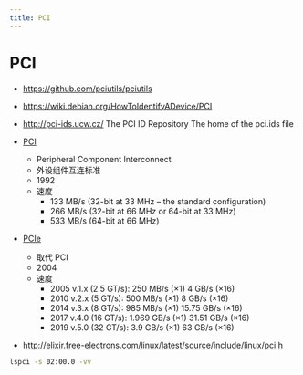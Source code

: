 ```yaml
---
title: PCI
---
```


# PCI

- https://github.com/pciutils/pciutils
- https://wiki.debian.org/HowToIdentifyADevice/PCI
- http://pci-ids.ucw.cz/
  The PCI ID Repository
  The home of the pci.ids file

- [PCI](https://en.wikipedia.org/wiki/Conventional_PCI)
  - Peripheral Component Interconnect
  - 外设组件互连标准
  - 1992
  - 速度
    - 133 MB/s (32-bit at 33 MHz – the standard configuration)
    - 266 MB/s (32-bit at 66 MHz or 64-bit at 33 MHz)
    - 533 MB/s (64-bit at 66 MHz)
- [PCIe](https://en.wikipedia.org/wiki/PCI_Express)
  - 取代 PCI
  - 2004
  - 速度
    - 2005 v.1.x (2.5 GT/s): 250 MB/s (×1) 4 GB/s (×16)
    - 2010 v.2.x (5 GT/s): 500 MB/s (×1) 8 GB/s (×16)
    - 2014 v.3.x (8 GT/s): 985 MB/s (×1) 15.75 GB/s (×16)
    - 2017 v.4.0 (16 GT/s): 1.969 GB/s (×1) 31.51 GB/s (×16)
    - 2019 v.5.0 (32 GT/s): 3.9 GB/s (×1) 63 GB/s (×16)
- http://elixir.free-electrons.com/linux/latest/source/include/linux/pci.h

```bash
lspci -s 02:00.0 -vv
```
